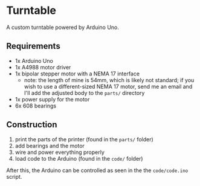 # Turntable
A custom turntable powered by Arduino Uno.

## Requirements
- 1x Arduino Uno
- 1x A4988 motor driver
- 1x bipolar stepper motor with a NEMA 17 interface
	- note: the length of mine is 54mm, which is likely not standard; if you wish to use a different-sized NEMA 17 motor, send me an email and I'll add the adjusted body to the `parts/` directory
- 1x power supply for the motor
- 6x 608 bearings

## Construction
1. print the parts of the printer (found in the `parts/` folder)
2. add bearings and the motor
3. wire and power everything properly
4. load code to the Arduino (found in the `code/` folder)

After this, the Arduino can be controlled as seen in the the `code/code.ino` script.
